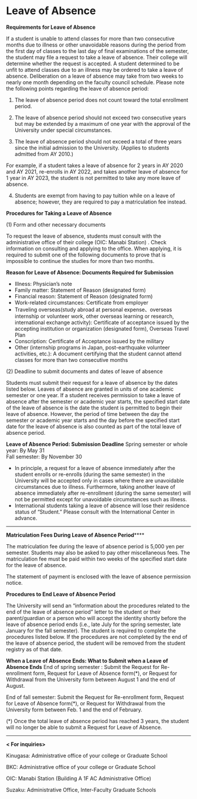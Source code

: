 # Leave of Absence

**Requirements for Leave of Absence**

If a student is unable to attend classes for more than two consecutive months due to illness or other unavoidable reasons during the period from the first day of classes to the last day of final examinations of the semester, the student may file a request to take a leave of absence. Their college will determine whether the request is accepted. A student determined to be unfit to attend classes due to an illness may be ordered to take a leave of absence. Deliberation on a leave of absence may take from two weeks to nearly one month depending on the faculty council schedule. Please note the following points regarding the leave of absence period:

1. The leave of absence period does not count toward the total enrollment period.

2. The leave of absence period should not exceed two consecutive years but may be extended by a maximum of one year with the approval of the University under special circumstances.

3. The leave of absence period should not exceed a total of three years since the initial admission to the University. (Applies to students admitted from AY 2010.)

For example, if a student takes a leave of absence for 2 years in AY 2020 and AY 2021, re-enrolls in AY 2022, and takes another leave of absence for 1 year in AY 2023, the student is not permitted to take any more leave of absence.

4. Students are exempt from having to pay tuition while on a leave of absence; however, they are required to pay a matriculation fee instead.

**Procedures for Taking a Leave of Absence**

(1) Form and other necessary documents

To request the leave of absence, students must consult with the administrative office of their college (OIC: Manabi Station) . Check information on consulting and applying to the office. When applying, it is required to submit one of the following documents to prove that is impossible to continue the studies for more than two months.

**Reason for Leave of Absence: Documents Required for Submission**  
- Illness: Physician’s note  
- Family matter: Statement of Reason (designated form)  
- Financial reason: Statement of Reason (designated form)  
- Work-related circumstances: Certificate from employer  
- Traveling overseas(study abroad at personal expense、overseas internship or volunteer work, other overseas learning or research, international exchange activity): Certificate of acceptance issued by the accepting institution or organization (designated form), Overseas Travel Plan  
- Conscription: Certificate of Acceptance issued by the military  
- Other (internship programs in Japan, post-earthquake volunteer activities, etc.): A document certifying that the student cannot attend classes for more than two consecutive months  



(2) Deadline to submit documents and dates of leave of absence

Students must submit their request for a leave of absence by the dates listed below. Leaves of absence are granted in units of one academic semester or one year. If a student receives permission to take a leave of absence after the semester or academic year starts, the specified start date of the leave of absence is the date the student is permitted to begin their leave of absence. However, the period of time between the day the semester or academic year starts and the day before the specified start date for the leave of absence is also counted as part of the total leave of absence period.

**Leave of Absence Period: Submission Deadline**
Spring semester or whole year: By May 31  
Fall semester: By November 30

* In principle, a request for a leave of absence immediately after the student enrolls or re-enrolls (during the same semester) in the University will be accepted only in cases where there are unavoidable circumstances due to illness. Furthermore, taking another leave of absence immediately after re-enrollment (during the same semester) will not be permitted except for unavoidable circumstances such as illness.
* International students taking a leave of absence will lose their residence status of “Student.” Please consult with the International Center in advance.
****

****Matriculation Fees During Leave of Absence Period********

The matriculation fee during the leave of absence period is 5,000 yen per semester. Students may also be asked to pay other miscellaneous fees. The matriculation fee must be paid within two weeks of the specified start date for the leave of absence.

The statement of payment is enclosed with the leave of absence permission notice.

**Procedures to End Leave of Absence Period**

The University will send an “information about the procedures related to the end of the leave of absence period” letter to the student or their parent/guardian or a person who will accept the identity shortly before the leave of absence period ends (i.e., late July for the spring semester, late January for the fall semester). The student is required to complete the procedures listed below. If the procedures are not completed by the end of the leave of absence period, the student will be removed from the student registry as of that date.

**When a Leave of Absence Ends: What to Submit when a Leave of Absence Ends**
End of spring semester : Submit the Request for Re-enrollment form, Request for Leave of Absence form(*), or Request for Withdrawal from the University form between August 1 and the end of August.  

End of fall semester: Submit the Request for Re-enrollment form, Request for Leave of Absence form(*), or Request for Withdrawal from the University form between Feb. 1 and the end of February.  



(*) Once the total leave of absence period has reached 3 years, the student will no longer be able to submit a Request for Leave of Absence.

****

**< For inquiries>**

Kinugasa: Administrative office of your college or Graduate School

BKC: Administrative office of your college or Graduate School

OIC: Manabi Station (Building A 1F AC Administrative Office)

Suzaku: Administrative Office, Inter-Faculty Graduate Schools